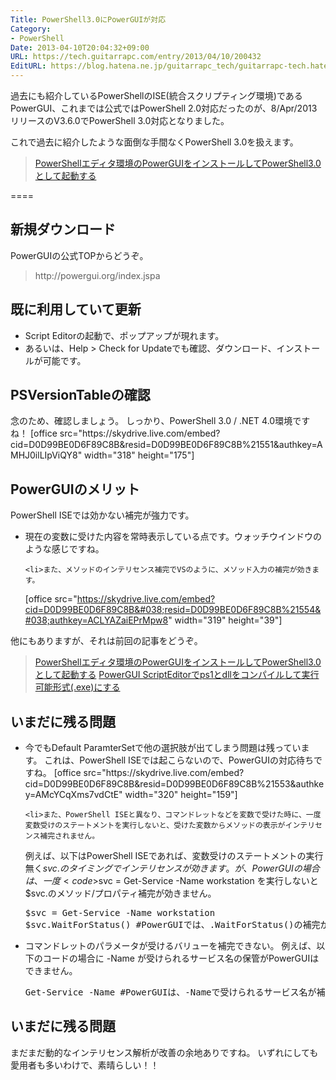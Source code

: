 ```yaml
---
Title: PowerShell3.0にPowerGUIが対応
Category:
- PowerShell
Date: 2013-04-10T20:04:32+09:00
URL: https://tech.guitarrapc.com/entry/2013/04/10/200432
EditURL: https://blog.hatena.ne.jp/guitarrapc_tech/guitarrapc-tech.hatenablog.com/atom/entry/11696248318757675621
---
```


過去にも紹介しているPowerShellのISE(統合スクリプティング環境)であるPowerGUI、これまでは公式ではPowerShell 2.0対応だったのが、8/Apr/2013 リリースのV3.6.0でPowerShell 3.0対応となりました。

これで過去に紹介したような面倒な手間なくPowerShell 3.0を扱えます。
<blockquote><a href="http://guitarrapc.wordpress.com/2013/02/05/powershell%e3%82%a8%e3%83%87%e3%82%a3%e3%82%bf%e7%92%b0%e5%a2%83%e3%81%aepowergui%e3%82%92%e3%82%a4%e3%83%b3%e3%82%b9%e3%83%88%e3%83%bc%e3%83%ab%e3%81%97%e3%81%a6powershell3-0%e3%81%a8%e3%81%97/" target="_blank">PowerShellエディタ環境のPowerGUIをインストールしてPowerShell3.0として起動する</a></blockquote>

====


<h2>新規ダウンロード</h2>
PowerGUIの公式TOPからどうぞ。
<blockquote>http://powergui.org/index.jspa</blockquote>

<h2>既に利用していて更新</h2>
<ul>
	<li>Script Editorの起動で、ポップアップが現れます。</li>
	<li>あるいは、Help &gt; Check for Updateでも確認、ダウンロード、インストールが可能です。</li>
</ul>

<h2>PSVersionTableの確認</h2>
念のため、確認しましょう。
しっかり、PowerShell 3.0 / .NET 4.0環境ですね！
[office src="https://skydrive.live.com/embed?cid=D0D99BE0D6F89C8B&#038;resid=D0D99BE0D6F89C8B%21551&#038;authkey=AMHJ0ilLIpViQY8" width="318" height="175"]

<h2>PowerGUIのメリット</h2>
PowerShell ISEでは効かない補完が強力です。

<ul>
	<li>現在の変数に受けた内容を常時表示している点です。ウォッチウインドウのような感じですね。</li>

	<li>また、メソッドのインテリセンス補完でVSのように、メソッド入力の補完が効きます。
[office src="https://skydrive.live.com/embed?cid=D0D99BE0D6F89C8B&#038;resid=D0D99BE0D6F89C8B%21554&#038;authkey=ACLYAZaiEPrMpw8" width="319" height="39"]
</li>
</ul>

他にもありますが、それは前回の記事をどうぞ。
<blockquote><a href="http://guitarrapc.wordpress.com/2013/02/05/powershell%e3%82%a8%e3%83%87%e3%82%a3%e3%82%bf%e7%92%b0%e5%a2%83%e3%81%aepowergui%e3%82%92%e3%82%a4%e3%83%b3%e3%82%b9%e3%83%88%e3%83%bc%e3%83%ab%e3%81%97%e3%81%a6powershell3-0%e3%81%a8%e3%81%97/" target="_blank">PowerShellエディタ環境のPowerGUIをインストールしてPowerShell3.0として起動する</a>
<a href="http://guitarrapc.wordpress.com/2013/02/05/powergui-scripteditor%e3%81%a7ps1%e3%81%a8dll%e3%82%92%e3%82%b3%e3%83%b3%e3%83%91%e3%82%a4%e3%83%ab%e3%81%99%e3%82%8b/" target="_blank">PowerGUI ScriptEditorでps1とdllをコンパイルして実行可能形式(.exe)にする</a></blockquote>

<h2>いまだに残る問題</h2>
<ul>
	<li>今でもDefault ParamterSetで他の選択肢が出てしまう問題は残っています。
これは、PowerShell ISEでは起こらないので、PowerGUIの対応待ちですね。
[office src="https://skydrive.live.com/embed?cid=D0D99BE0D6F89C8B&#038;resid=D0D99BE0D6F89C8B%21553&#038;authkey=AMcYCqXms7vdCtE" width="320" height="159"]</li>

	<li>また、PowerShell ISEと異なり、コマンドレットなどを変数で受けた時に、一度変数受けのステートメントを実行しないと、受けた変数からメソッドの表示がインテリセンス補完されません。
例えば、以下はPowerShell ISEであれば、変数受けのステートメントの実行無く$svc.のタイミングでインテリセンスが効きます。
が、PowerGUIの場合は、一度 <code>$svc = Get-Service -Name workstation</code> を実行しないと$svc.のメソッド/プロパティ補完が効きません。
<pre class="brush: powershell">
$svc = Get-Service -Name workstation
$svc.WaitForStatus() #PowerGUIでは、.WaitForStatus()の補完が効かない
</pre>
</li>
	<li>
コマンドレットのパラメータが受けるバリューを補完できない。
例えば、以下のコードの場合に -Name が受けられるサービス名の保管がPowerGUIはできません。
<pre class="brush: powershell">
Get-Service -Name #PowerGUIは、-Nameで受けられるサービス名が補完されない。
</pre>
</li>
</ul>

<h2>いまだに残る問題</h2>
まだまだ動的なインテリセンス解析が改善の余地ありですね。
いずれにしても愛用者も多いわけで、素晴らしい！！
